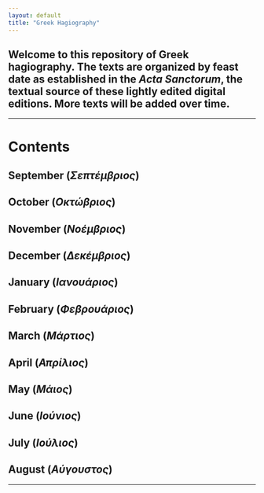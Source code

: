 ```yaml
---
layout: default
title: "Greek Hagiography"
---
```


## Welcome to this repository of Greek hagiography. The texts are organized by feast date as established in the *Acta Sanctorum*, the textual source of these lightly edited digital editions. More texts will be added over time.

---

# Contents

## September (*Σεπτέμβριος*)

## October (*Οκτώβριος*)

## November (*Νοέμβριος*)

## December (*Δεκέμβριος*)

## January (*Ιανουάριος*)

## February (*Φεβρουάριος*)

## March (*Μάρτιος*)

## April (*Απρίλιος*)

## May (*Μάιος*)

## June (*Ιούνιος*)

## July (*Ιούλιος*)

## August (*Αύγουστος*)

---
